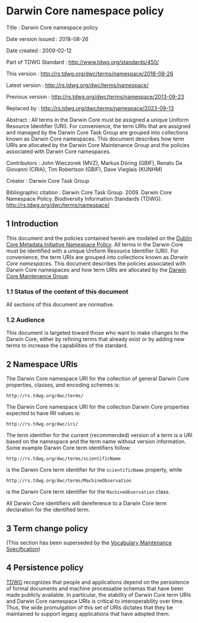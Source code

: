 # Darwin Core namespace policy

Title
: Darwin Core namespace policy

Date version issued
: 2018-08-26

Date created
: 2009-02-12

Part of TDWG Standard
: <http://www.tdwg.org/standards/450/>

This version
: <http://rs.tdwg.org/dwc/terms/namespace/2018-08-26>

Latest version
: <http://rs.tdwg.org/dwc/terms/namespace/>

Previous version
: <http://rs.tdwg.org/dwc/terms/namespace/2013-09-23>

Replaced by
: <http://rs.tdwg.org/dwc/terms/namespace/2023-09-13>

Abstract
: All terms in the Darwin Core must be assigned a unique Uniform Resource Identifier (URI). For convenience, the term URIs that are assigned and managed by the Darwin Core Task Group are grouped into collections known as Darwin Core namespaces. This document describes how term URIs are allocated by the Darwin Core Maintenance Group and the policies associated with Darwin Core namespaces.

Contributors
: John Wieczorek (MVZ), Markus Döring (GBIF), Renato De Giovanni (CRIA), Tim Robertson (GBIF), Dave Vieglais (KUNHM)

Creator
: Darwin Core Task Group

Bibliographic citation
: Darwin Core Task Group. 2009. Darwin Core Namespace Policy. Biodiversity Information Standards (TDWG). <http://rs.tdwg.org/dwc/terms/namespace/>

## 1 Introduction

This document and the policies contained herein are modeled on the [Dublin Core Metadata Initiative Namespace Policy](http://dublincore.org/documents/2007/07/02/dcmi-namespace/). All terms in the Darwin Core must be identified with a unique Uniform Resource Identifier (URI). For convenience, the term URIs are grouped into collections known as _Darwin Core namespaces_. This document describes the policies associated with Darwin Core namespaces and how term URIs are allocated by the [Darwin Core Maintenance Group](http://www.tdwg.org/activities/darwincore/).

### 1.1 Status of the content of this document

All sections of this document are normative.

### 1.2 Audience

This document is targeted toward those who want to make changes to the Darwin Core, either by refining terms that already exist or by adding new terms to increase the capabilities of the standard.

## 2 Namespace URIs

The Darwin Core namespace URI for the collection of general Darwin Core properties, classes, and encoding schemes is:

```
http://rs.tdwg.org/dwc/terms/
```

The Darwin Core namespace URI for the collection Darwin Core properties expected to have IRI values is:

```
http://rs.tdwg.org/dwc/iri/
```

The term identifier for the current (recommended) version of a term is a URI based on the namespace and the term name without version information. Some example Darwin Core term identifiers follow:

```
http://rs.tdwg.org/dwc/terms/scientificName
```

is the Darwin Core term identifier for the `scientificName` property, while

```
http://rs.tdwg.org/dwc/terms/MachineObservation
```

is the Darwin Core term identifier for the `MachineObservation` class.

All Darwin Core identifiers will dereference to a Darwin Core term declaration for the identified term.

## 3 Term change policy

(This section has been superseded by the [Vocabulary Maintenance Specification](https://github.com/tdwg/vocab/blob/master/vms/maintenance-specification.md))

## 4 Persistence policy

[TDWG](https://www.tdwg.org/) recognizes that people and applications depend on the persistence of formal documents and machine processable schemas that have been made publicly available. In particular, the stability of Darwin Core term URIs and Darwin Core namespace URIs is critical to interoperability over time. Thus, the wide promulgation of this set of URIs dictates that they be maintained to support legacy applications that have adopted them.
